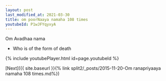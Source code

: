 ```yaml
---
layout: post
last_modified_at: 2021-03-30
title: om poorNaaya namaha 108 times
youtubeId: P1wJFYqyxyA
---
```

 
 
Om Avadhaa nama 
 
 -  Who is of the form of death 
 
  
 
  
 
 
 
 
 
 


{% include youtubePlayer.html id=page.youtubeId %}
 
[Next]({{ site.baseurl }}{% link  split2/_posts/2015-11-20-Om ranapriyaaya namaha 108 times.md%})
 
